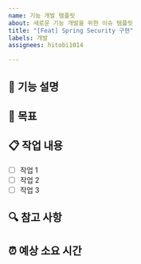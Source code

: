 ```yaml
---
name: 기능 개발 템플릿
about: 새로운 기능 개발을 위한 이슈 템플릿
title: "[Feat] Spring Security 구현"
labels: 개발
assignees: hitobi1014

---
```


## 📝 기능 설명
<!-- 개발할 기능에 대해 간략하게 설명해주세요 -->

## 🎯 목표
<!-- 이 기능 개발을 통해 얻고자 하는 결과물을 설명해주세요 -->

## 📋 작업 내용
<!-- 해당 기능 구현을 위해 필요한 작업 목록을 작성해주세요 -->
- [ ] 작업 1
- [ ] 작업 2
- [ ] 작업 3

## 🔍 참고 사항
<!-- 기능 개발 시 참고할 문서, 디자인, 관련 이슈 등을 링크해주세요 -->

## ⏰ 예상 소요 시간
<!-- 예상 개발 기간을 적어주세요 (예: 2일, 1주일 등) -->

